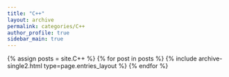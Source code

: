 ```yaml
---
title: "C++"
layout: archive
permalink: categories/C++
author_profile: true
sidebar_main: true
---
```


{% assign posts = site.C++ %}
{% for post in posts %} {% include archive-single2.html type=page.entries_layout %} {% endfor %}